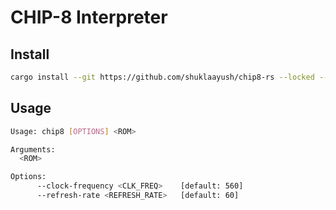 # CHIP-8 Interpreter

## Install

```sh
cargo install --git https://github.com/shuklaayush/chip8-rs --locked --force
```

## Usage

```sh
Usage: chip8 [OPTIONS] <ROM>

Arguments:
  <ROM>

Options:
      --clock-frequency <CLK_FREQ>    [default: 560]
      --refresh-rate <REFRESH_RATE>   [default: 60]
```
